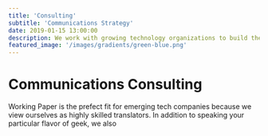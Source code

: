 ```yaml
---
title: 'Consulting'
subtitle: 'Communications Strategy'
date: 2019-01-15 13:00:00
description: We work with growing technology organizations to build their communications and marketing functions.
featured_image: '/images/gradients/green-blue.png'
---
```


# Communications Consulting

Working Paper is the prefect fit for emerging tech companies because we view ourselves as highly skilled translators.  In addition to speaking your particular flavor of geek, we also 